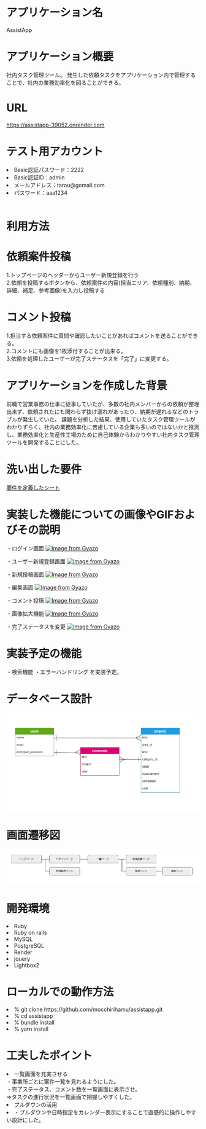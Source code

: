 # アプリケーション名
AssistApp

# アプリケーション概要
社内タスク管理ツール。
発生した依頼タスクをアプリケーション内で管理することで、社内の業務効率化を図ることができる。

# URL
https://assistapp-39052.onrender.com

# テスト用アカウント

<li>Basic認証パスワード：2222</li>
<li>Basic認証ID：admin</li>
<li>メールアドレス：tarou@gomail.com</li>
<li>パスワード：aaa1234</li>
<br>

# 利用方法

# 依頼案件投稿

1.トップページのヘッダーからユーザー新規登録を行う<br>
2.依頼を投稿するボタンから、依頼案件の内容(担当エリア、依頼種別、納期、詳細、補足、参考画像)を入力し投稿する

# コメント投稿

1.担当する依頼案件に質問や確認したいことがあればコメントを送ることができる。<br>
2.コメントにも画像を1枚添付することが出来る。<br>
3.依頼を処理したユーザーが完了ステータスを「完了」に変更する。

# アプリケーションを作成した背景

前職で営業事務の仕事に従事していたが、多数の社内メンバーからの依頼が整理出来ず、依頼されたにも関わらず抜け漏れがあったり、納期が遅れるなどのトラブルが発生していた。
課題を分析した結果、使用していたタスク管理ツールがわかりずらく、社内の業務効率化に苦慮している企業も多いのではないかと推測し、業務効率化と生産性工場のために自己体験からわかりやすい社内タスク管理ツールを開発することにした。

# 洗い出した要件
<a href="https://docs.google.com/spreadsheets/d/1sDLOhJIBrC5x8M-7bC9iDSQRUqyzsSNG9yvpwNU_5-8/edit?usp=sharing">要件を定義したシート</a>

# 実装した機能についての画像やGIFおよびその説明
・ログイン画面
[![Image from Gyazo](https://i.gyazo.com/e0231def192497d4c452b1e224e515fa.gif)](https://gyazo.com/e0231def192497d4c452b1e224e515fa)

・ユーザー新規登録画面
[![Image from Gyazo](https://i.gyazo.com/cfcd0d2066c9d9592ba824607cc2e1e3.gif)](https://gyazo.com/cfcd0d2066c9d9592ba824607cc2e1e3)

・新規投稿画面
[![Image from Gyazo](https://i.gyazo.com/d3461076cef293684dbb79c48eef7950.gif)](https://gyazo.com/d3461076cef293684dbb79c48eef7950)

・編集画面
[![Image from Gyazo](https://i.gyazo.com/d7a2d5636c3dbce02881c0701dbac96c.gif)](https://gyazo.com/d7a2d5636c3dbce02881c0701dbac96c)

・コメント投稿
[![Image from Gyazo](https://i.gyazo.com/269db9caad40852e039cbc5dee23e203.gif)](https://gyazo.com/269db9caad40852e039cbc5dee23e203)

・画像拡大機能
[![Image from Gyazo](https://i.gyazo.com/853b8791ca7b647498f8e9b2676de238.gif)](https://gyazo.com/853b8791ca7b647498f8e9b2676de238)

・完了ステータスを変更
[![Image from Gyazo](https://i.gyazo.com/897d3b5d8d7d24e66158f59297c1b022.gif)](https://gyazo.com/897d3b5d8d7d24e66158f59297c1b022)

# 実装予定の機能

・検索機能
・エラーハンドリング
を実装予定。

# データベース設計

![ER図](app/assets/images/assistapp_er.png)


# 画面遷移図
![画面遷移図](app/assets/images/diagram.png)

# 開発環境

<li>Ruby</li>
<li>Ruby on rails</li>
<li>MySQL</li>
<li>PostgreSQL</li>
<li>Render</li>
<li>jquery</li>
<li>Lightbox2</li>

# ローカルでの動作方法
<li>% git clone https://github.com/mocchirihamu/assistapp.git</li>
<li>% cd assistapp</li>
<li>% bundle install</li>
<li>% yarn install</li>

# 工夫したポイント

<li>一覧画面を充実させる</li>
・事業所ごとに案件一覧を見れるようにした。<br>
・完了ステータス、コメント数を一覧画面に表示させ。<br>
 ⇒タスクの進行状況を一覧画面で把握しやすくした。

<li>プルダウンの活用<li>
・プルダウンや日時指定をカレンダー表示にすることで直感的に操作しやすい設計にした。
